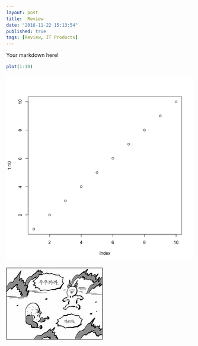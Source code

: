 ```yaml
---
layout: post
title:  Review
date: "2016-11-22 15:13:54"
published: true
tags: [Review, IT Products]
---
```


Your markdown here!


```r
plot(1:10)
```

![plot of chunk unnamed-chunk-1](/figure/source/review/2016-11-22-review/unnamed-chunk-1-1.png)

![woowookkakka](/figure/source/review/2016-11-22-review/1.jpg)

